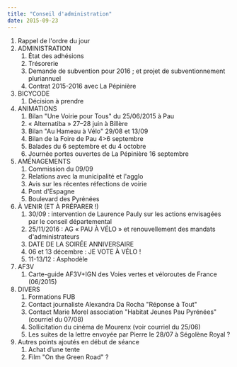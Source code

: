 ```yaml
---
title: "Conseil d'administration"
date: 2015-09-23
---
```


1. Rappel de l'ordre du jour
2. ADMINISTRATION
   1. État des adhésions
   2. Trésorerie
   3. Demande de subvention pour 2016 ; et projet de subventionnement pluriannuel
   4. Contrat 2015-2016 avec La Pépinière
3. BICYCODE
   1. Décision à prendre
4. ANIMATIONS
   1. Bilan "Une Voirie pour Tous" du 25/06/2015 à Pau
   2. « Alternatiba » 27–28 juin à Billère
   3. Bilan "Au Hameau à Vélo" 29/08 et 13/09
   4. Bilan de la Foire de Pau 4>6 septembre
   5. Balades du 6 septembre et du 4 octobre
   6. Journée portes ouvertes de La Pépinière 16 septembre
5. AMÉNAGEMENTS
   1. Commission du 09/09
   2. Relations avec la municipalité et l'agglo
   3. Avis sur les récentes réfections de voirie
   4. Pont d'Espagne
   5. Boulevard des Pyrénées
6. À VENIR (ET À PRÉPARER !)
   1. 30/09 : intervention de Laurence Pauly sur les actions envisagées par le conseil départemental
   1. 25/11/2016 : AG « PAU À VÉLO » et renouvellement des mandats d'administrateurs
   2. DATE DE LA SOIRÉE ANNIVERSAIRE
   3. 06 et 13 décembre : JE VOTE À VÉLO !
   4. 11-13/12 : Asphodèle
7. AF3V
   1. Carte-guide AF3V+IGN des Voies vertes et véloroutes de France (06/2015)
8. DIVERS
   1. Formations FUB
   2. Contact journaliste Alexandra Da Rocha "Réponse à Tout"
   3. Contact Marie Morel association "Habitat Jeunes Pau Pyrénées" (courriel du 07/08)
   4. Sollicitation du cinéma de Mourenx (voir courriel du 25/06)
   5. Les suites de la lettre envoyée par Pierre le 28/07 à Ségolène Royal ?
9. Autres points ajoutés en début de séance
   1. Achat d’une tente
   2. Film "On the Green Road" ?

